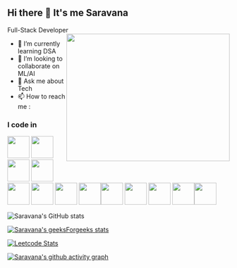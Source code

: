 ## Hi there 👋 It's me Saravana

Full-Stack Developer
<img align="right" width="370" height="290" src="https://media1.giphy.com/media/bAQH7WXKqtIBrPs7sR/giphy.gif?cid=ecf05e47kvw3h0niyjablbnrj0g0w35yarf3tjl5theqy98b&ep=v1_gifs_search&rid=giphy.gif&ct=g">
                                                 
- 🌱 I’m currently learning DSA
- 👯 I’m looking to collaborate on ML/AI
- 💬 Ask me about Tech
- 📫 How to reach me :

### I code in
<img height="50" width="50" src="https://img.icons8.com/color/48/000000/python.png" /> <img height="50" width="50" src="https://img.icons8.com/?size=80&id=fAMVO_fuoOuC&format=png" /> <img height="50" width="50" src="https://img.icons8.com/color/48/000000/c-programming.png" /> <img height="50" width="50" src="https://img.icons8.com/color/48/000000/java-coffee-cup-logo.png" /> <img height="50" width="50" src="https://img.icons8.com/color/48/000000/html-5.png" /> <img height="50" width="50" src="https://img.icons8.com/color/48/000000/css3.png" /> <img height="50" width="50" src="https://img.icons8.com/color/48/000000/bootstrap.png" />
<img height="50" width="50" src="https://img.icons8.com/color/48/000000/javascript.png"/><img height="50" width="50" src="https://img.icons8.com/color/48/000000/mysql-logo.png"/> <img height="50" width="50" src="https://img.icons8.com/color/48/000000/mongodb.png"/> <img height="50" width="50" src="https://img.icons8.com/color/48/000000/nodejs.png"/> <img height="50" width="50" src="https://img.icons8.com/?size=48&id=WHRLQdbEXQ16&format=png"/><img height="50" width="50" src="https://img.icons8.com/?size=48&id=22813&format=png"/>

![Saravana's GitHub stats](https://github-readme-stats.vercel.app/api?username=Saravana-Pon-Balan&theme=dark&show_icons=true&&hide=issues,contribs)

[![Saravana's geeksForgeeks stats](https://geeks-for-geeks-stats-api-napiyo.vercel.app/?userName=saravanaftynf)](https://github.com/napiyo/geeksForGeeksStatsAPI)

[![Leetcode Stats](https://leetcard.jacoblin.cool/saravana44?ext=contest&theme=dark)](https://leetcode.com/saravana44)

[![Saravana's github activity graph](https://github-readme-activity-graph.vercel.app/graph?username=Saravana-Pon-Balan&bg_color=000000&color=ffffff&line=51f565&point=ffffff&area=true&hide_border=true)](https://github.com/ashutosh00710/github-readme-activity-graph)
